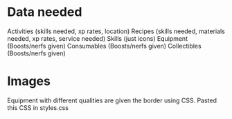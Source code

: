 
# Data needed
Activities (skills needed, xp rates, location)
Recipes (skills needed, materials needed, xp rates, service needed)
Skills (just icons)
Equipment (Boosts/nerfs given)
Consumables (Boosts/nerfs given)
Collectibles (Boosts/nerfs given)

# Images
Equipment with different qualities are given the border using CSS. Pasted this CSS in styles.css



